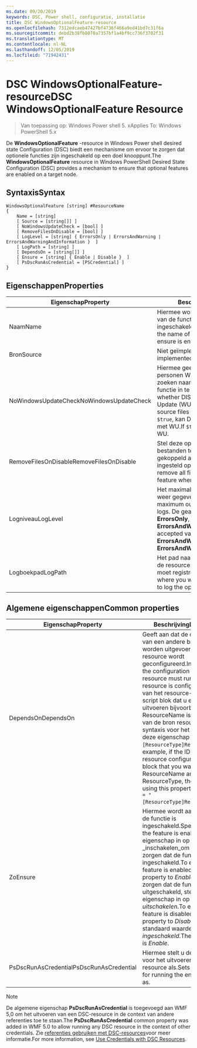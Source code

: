 ```yaml
---
ms.date: 09/20/2019
keywords: DSC, Power shell, configuratie, installatie
title: DSC WindowsOptionalFeature-resource
ms.openlocfilehash: 7312edcaeb47427bf4736f466a9ed41bd7c31f6a
ms.sourcegitcommit: debd2b38fb8070a7357bf1a4bf9cc736f3702f31
ms.translationtype: MT
ms.contentlocale: nl-NL
ms.lasthandoff: 12/05/2019
ms.locfileid: "71942431"
---
```

# <a name="dsc-windowsoptionalfeature-resource"></a><span data-ttu-id="94ee6-103">DSC WindowsOptionalFeature-resource</span><span class="sxs-lookup"><span data-stu-id="94ee6-103">DSC WindowsOptionalFeature Resource</span></span>

> <span data-ttu-id="94ee6-104">Van toepassing op: Windows Power shell 5. x</span><span class="sxs-lookup"><span data-stu-id="94ee6-104">Applies To: Windows PowerShell 5.x</span></span>

<span data-ttu-id="94ee6-105">De **WindowsOptionalFeature** -resource in Windows Power shell desired state Configuration (DSC) biedt een mechanisme om ervoor te zorgen dat optionele functies zijn ingeschakeld op een doel knooppunt.</span><span class="sxs-lookup"><span data-stu-id="94ee6-105">The **WindowsOptionalFeature** resource in Windows PowerShell Desired State Configuration (DSC) provides a mechanism to ensure that optional features are enabled on a target node.</span></span>

## <a name="syntax"></a><span data-ttu-id="94ee6-106">Syntaxis</span><span class="sxs-lookup"><span data-stu-id="94ee6-106">Syntax</span></span>

```Syntax
WindowsOptionalFeature [string] #ResourceName
{
    Name = [string]
    [ Source = [string[]] ]
    [ NoWindowsUpdateCheck = [bool] ]
    [ RemoveFilesOnDisable = [bool] ]
    [ LogLevel = [string] { ErrorsOnly | ErrorsAndWarning | ErrorsAndWarningAndInformation }  ]
    [ LogPath = [string] ]
    [ DependsOn = [string[]] ]
    [ Ensure = [string] { Enable | Disable }  ]
    [ PsDscRunAsCredential = [PSCredential] ]
}
```

## <a name="properties"></a><span data-ttu-id="94ee6-107">Eigenschappen</span><span class="sxs-lookup"><span data-stu-id="94ee6-107">Properties</span></span>

|<span data-ttu-id="94ee6-108">Eigenschap</span><span class="sxs-lookup"><span data-stu-id="94ee6-108">Property</span></span> |<span data-ttu-id="94ee6-109">Beschrijving</span><span class="sxs-lookup"><span data-stu-id="94ee6-109">Description</span></span> |
|---|---|
|<span data-ttu-id="94ee6-110">Naam</span><span class="sxs-lookup"><span data-stu-id="94ee6-110">Name</span></span> |<span data-ttu-id="94ee6-111">Hiermee wordt de naam aangegeven van de functie die u wilt inschakelen, is ingeschakeld of uitgeschakeld.</span><span class="sxs-lookup"><span data-stu-id="94ee6-111">Indicates the name of the feature that you want to ensure is enabled or disabled.</span></span> |
|<span data-ttu-id="94ee6-112">Bron</span><span class="sxs-lookup"><span data-stu-id="94ee6-112">Source</span></span> |<span data-ttu-id="94ee6-113">Niet geïmplementeerd.</span><span class="sxs-lookup"><span data-stu-id="94ee6-113">Not implemented.</span></span> |
|<span data-ttu-id="94ee6-114">NoWindowsUpdateCheck</span><span class="sxs-lookup"><span data-stu-id="94ee6-114">NoWindowsUpdateCheck</span></span> |<span data-ttu-id="94ee6-115">Hiermee geeft u op of DISM-contact personen Windows Update (WU) bij het zoeken naar de bron bestanden om een functie in te scha kelen.</span><span class="sxs-lookup"><span data-stu-id="94ee6-115">Specifies whether DISM contacts Windows Update (WU) when searching for the source files to enable a feature.</span></span> <span data-ttu-id="94ee6-116">Als `$true`, kan DISM geen contact opnemen met WU.</span><span class="sxs-lookup"><span data-stu-id="94ee6-116">If `$true`, DISM does not contact WU.</span></span> |
|<span data-ttu-id="94ee6-117">RemoveFilesOnDisable</span><span class="sxs-lookup"><span data-stu-id="94ee6-117">RemoveFilesOnDisable</span></span> |<span data-ttu-id="94ee6-118">Stel deze optie in op `$true` om alle bestanden te verwijderen die zijn gekoppeld aan de functie als **dat** is ingesteld op **afwezig**.</span><span class="sxs-lookup"><span data-stu-id="94ee6-118">Set to `$true` to remove all files associated with the feature when **Ensure** is set to **Absent**.</span></span> |
|<span data-ttu-id="94ee6-119">Logniveau</span><span class="sxs-lookup"><span data-stu-id="94ee6-119">LogLevel</span></span> |<span data-ttu-id="94ee6-120">Het maximale uitvoer niveau dat wordt weer gegeven in de logboeken.</span><span class="sxs-lookup"><span data-stu-id="94ee6-120">The maximum output level shown in the logs.</span></span> <span data-ttu-id="94ee6-121">De geaccepteerde waarden zijn: **ErrorsOnly**, **ErrorsAndWarning**en **ErrorsAndWarningAndInformation**.</span><span class="sxs-lookup"><span data-stu-id="94ee6-121">The accepted values are: **ErrorsOnly**, **ErrorsAndWarning**, and **ErrorsAndWarningAndInformation**.</span></span> |
|<span data-ttu-id="94ee6-122">Logboekpad</span><span class="sxs-lookup"><span data-stu-id="94ee6-122">LogPath</span></span> |<span data-ttu-id="94ee6-123">Het pad naar een logboek bestand waar de resource provider de bewerking moet registreren.</span><span class="sxs-lookup"><span data-stu-id="94ee6-123">The path to a log file where you want the resource provider to log the operation.</span></span> |

## <a name="common-properties"></a><span data-ttu-id="94ee6-124">Algemene eigenschappen</span><span class="sxs-lookup"><span data-stu-id="94ee6-124">Common properties</span></span>

|<span data-ttu-id="94ee6-125">Eigenschap</span><span class="sxs-lookup"><span data-stu-id="94ee6-125">Property</span></span> |<span data-ttu-id="94ee6-126">Beschrijving</span><span class="sxs-lookup"><span data-stu-id="94ee6-126">Description</span></span> |
|---|---|
|<span data-ttu-id="94ee6-127">DependsOn</span><span class="sxs-lookup"><span data-stu-id="94ee6-127">DependsOn</span></span> |<span data-ttu-id="94ee6-128">Geeft aan dat de configuratie van een andere bron moet worden uitgevoerd voordat deze resource wordt geconfigureerd.</span><span class="sxs-lookup"><span data-stu-id="94ee6-128">Indicates that the configuration of another resource must run before this resource is configured.</span></span> <span data-ttu-id="94ee6-129">Als de ID van het resource-configuratie script blok dat u eerst wilt uitvoeren bijvoorbeeld de naam ResourceName is, en het type van de bron resource is, is de syntaxis voor het gebruik van deze eigenschap `DependsOn = "[ResourceType]ResourceName"`.</span><span class="sxs-lookup"><span data-stu-id="94ee6-129">For example, if the ID of the resource configuration script block that you want to run first is ResourceName and its type is ResourceType, the syntax for using this property is `DependsOn = "[ResourceType]ResourceName"`.</span></span> |
|<span data-ttu-id="94ee6-130">Zo</span><span class="sxs-lookup"><span data-stu-id="94ee6-130">Ensure</span></span> |<span data-ttu-id="94ee6-131">Hiermee wordt aangegeven of de functie is ingeschakeld.</span><span class="sxs-lookup"><span data-stu-id="94ee6-131">Specifies whether the feature is enabled.</span></span> <span data-ttu-id="94ee6-132">Stel deze eigenschap in op _inschakelen_om ervoor te zorgen dat de functie is ingeschakeld.</span><span class="sxs-lookup"><span data-stu-id="94ee6-132">To ensure that the feature is enabled, set this property to _Enable_.</span></span> <span data-ttu-id="94ee6-133">Om ervoor te zorgen dat de functie is uitgeschakeld, stelt u de eigenschap in op _uitschakelen_.</span><span class="sxs-lookup"><span data-stu-id="94ee6-133">To ensure that the feature is disabled, set the property to _Disable_.</span></span> <span data-ttu-id="94ee6-134">De standaard waarde is _ingeschakeld_.</span><span class="sxs-lookup"><span data-stu-id="94ee6-134">The default value is _Enable_.</span></span> |
|<span data-ttu-id="94ee6-135">PsDscRunAsCredential</span><span class="sxs-lookup"><span data-stu-id="94ee6-135">PsDscRunAsCredential</span></span> |<span data-ttu-id="94ee6-136">Hiermee stelt u de referentie in voor het uitvoeren van de gehele resource als.</span><span class="sxs-lookup"><span data-stu-id="94ee6-136">Sets the credential for running the entire resource as.</span></span> |

> [!NOTE]
> <span data-ttu-id="94ee6-137">De algemene eigenschap **PsDscRunAsCredential** is toegevoegd aan WMF 5,0 om het uitvoeren van een DSC-resource in de context van andere referenties toe te staan.</span><span class="sxs-lookup"><span data-stu-id="94ee6-137">The **PsDscRunAsCredential** common property was added in WMF 5.0 to allow running any DSC resource in the context of other credentials.</span></span> <span data-ttu-id="94ee6-138">Zie [referenties gebruiken met DSC-resources](../../../configurations/runasuser.md)voor meer informatie.</span><span class="sxs-lookup"><span data-stu-id="94ee6-138">For more information, see [Use Credentials with DSC Resources](../../../configurations/runasuser.md).</span></span>